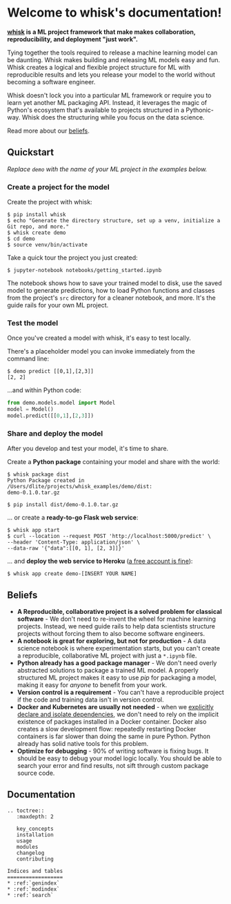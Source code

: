 # Welcome to whisk's documentation!

**[whisk](https://github.com/whisk-ml/whisk) is a ML project framework that make makes collaboration, reproducibility, and deployment "just work".**

Tying together the tools required to release a machine learning model can be daunting. Whisk makes building and releasing ML models easy and fun. Whisk creates a logical and flexible project structure for ML with reproducible results and lets you release your model to the world without becoming a software engineer.

Whisk doesn't lock you into a particular ML framework or require you to learn yet another ML packaging API. Instead, it leverages the magic of Python's ecosystem that's available to projects structured in a Pythonic-way. Whisk does the structuring while you focus on the data science.

Read more about our [beliefs](#beliefs).

## Quickstart

_Replace `demo` with the name of your ML project in the examples below._

### Create a project for the model

Create the project with whisk:

```
$ pip install whisk
$ echo "Generate the directory structure, set up a venv, initialize a Git repo, and more."
$ whisk create demo
$ cd demo
$ source venv/bin/activate
```

Take a quick tour the project you just created:

```
$ jupyter-notebook notebooks/getting_started.ipynb
```

The notebook shows how to save your trained model to disk, use the saved model to generate predictions, how to load Python functions and classes from the project's `src` directory for a cleaner notebook, and more. It's the guide rails for your own ML project.

### Test the model

Once you've created a model with whisk, it's easy to test locally.

There's a placeholder model you can invoke immediately from the command line:

```
$ demo predict [[0,1],[2,3]]
[2, 2]
```

...and within Python code:

```py
from demo.models.model import Model
model = Model()
model.predict([[0,1],[2,3]])
```

### Share and deploy the model

After you develop and test your model, it's time to share.

Create a **Python package** containing your model and share with the world:

```
$ whisk package dist
Python Package created in /Users/dlite/projects/whisk_examples/demo/dist:
demo-0.1.0.tar.gz

$ pip install dist/demo-0.1.0.tar.gz
```

... or create a **ready-to-go Flask web service**:

```
$ whisk app start
$ curl --location --request POST 'http://localhost:5000/predict' \
--header 'Content-Type: application/json' \
--data-raw '{"data":[[0, 1], [2, 3]]}'
```

... and **deploy the web service to Heroku** ([a free account is fine](https://signup.heroku.com/)):

```
$ whisk app create demo-[INSERT YOUR NAME]
```

## Beliefs

* **A Reproducible, collaborative project is a solved problem for classical software** - We don't need to re-invent the wheel for machine learning projects. Instead, we need guide rails to help data scientists structure projects without forcing them to also become software engineers.
* **A notebook is great for exploring, but not for production** - A data science notebook is where experimentation starts, but you can't create a reproducible, collaborative ML project with just a `*.ipynb` file.
* **Python already has a good package manager** - We don't need overly abstracted solutions to package a trained ML model. A properly structured ML project makes it easy to use _pip_ for packaging a model, making it easy for _anyone_ to benefit from your work.
* **Version control is a requirement** - You can't have a reproducible project if the code and training data isn't in version control.
* **Docker and Kubernetes are usually not needed** - when we [explicitly declare and isolate dependencies](https://12factor.net/dependencies), we don't need to rely on the implicit existence of packages installed in a Docker container. Docker also creates a slow development flow: repeatedly restarting Docker containers is far slower than doing the same in pure Python. Python already has solid native tools for this problem.
* **Optimize for debugging** - 90% of writing software is fixing bugs. It should be easy to debug your model logic locally. You should be able to search your error and find results, not sift through custom package source code.

## Documentation

```eval_rst
.. toctree::
   :maxdepth: 2

   key_concepts
   installation
   usage
   modules
   changelog
   contributing
```

```eval_rst
Indices and tables
==================
* :ref:`genindex`
* :ref:`modindex`
* :ref:`search`
```
